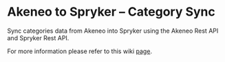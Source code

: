 # Akeneo to Spryker – Category Sync

Sync categories data from Akeneo into Spryker using the Akeneo Rest API and Spryker Rest API.

For more information please refer to this wiki [page](https://github.com/alumio-int/spryker-templates/wiki/Categories-Synchronization-from-Akeneo-to-Spryker).
